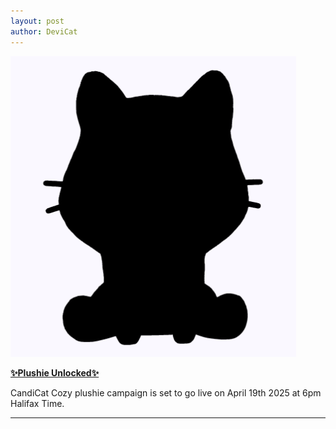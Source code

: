 ```yaml
---
layout: post
author: DeviCat
---
```


![](/img/candicatcozy_plushie_campaign.png)

**[✨Plushie Unlocked✨](https://www.makeship.com/products/candicat-cozy)**

CandiCat Cozy plushie campaign is set to go live on April 19th 2025 at 6pm Halifax Time.


<!--card-->

---